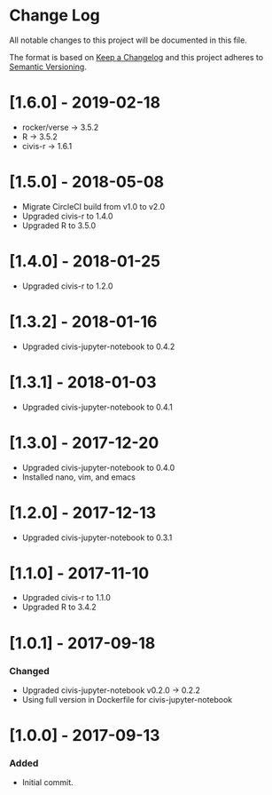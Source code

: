# Change Log
All notable changes to this project will be documented in this file.

The format is based on [Keep a Changelog](http://keepachangelog.com/)
and this project adheres to [Semantic Versioning](http://semver.org/).

# [1.6.0] - 2019-02-18
- rocker/verse -> 3.5.2
- R -> 3.5.2
- civis-r -> 1.6.1

# [1.5.0] - 2018-05-08
- Migrate CircleCI build from v1.0 to v2.0
- Upgraded civis-r to 1.4.0
- Upgraded R to 3.5.0

# [1.4.0] - 2018-01-25
- Upgraded civis-r to 1.2.0

# [1.3.2] - 2018-01-16
- Upgraded civis-jupyter-notebook to 0.4.2

# [1.3.1] - 2018-01-03
- Upgraded civis-jupyter-notebook to 0.4.1

# [1.3.0] - 2017-12-20
- Upgraded civis-jupyter-notebook to 0.4.0
- Installed nano, vim, and emacs

# [1.2.0] - 2017-12-13
- Upgraded civis-jupyter-notebook to 0.3.1

# [1.1.0] - 2017-11-10
- Upgraded civis-r to 1.1.0
- Upgraded R to 3.4.2

# [1.0.1] - 2017-09-18

### Changed
- Upgraded civis-jupyter-notebook v0.2.0 -> 0.2.2
- Using full version in Dockerfile for civis-jupyter-notebook

# [1.0.0] - 2017-09-13

### Added
- Initial commit.
